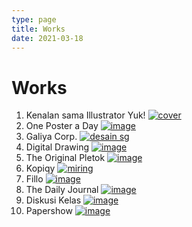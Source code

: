 ```yaml
---
type: page
title: Works
date: 2021-03-18
---
```


# Works

1. Kenalan sama Illustrator Yuk!
   [![cover](/images/kenalan-ai/Cover.png)](/posts/kenalan-sama-illustrator-yuk)
2. One Poster a Day
   [![image](/images/1day1poster/miring.png)](/posts/one-day-one-poster)
3. Galiya Corp.
   [![desain sg](/images/galiya/desain-sg-galiya.png)](/posts/galiya)
4. Digital Drawing
    [![image](/images/digital-drawing/image1.jpg)](/posts/digital-drawing)
5. The Original Pletok
   [![image](/images/pletok/Kaleng-Cropped.jpg)](/posts/the-original-pletok)
6. Kopiqy
   [![miring](/images/kopiqy/miring.jpg)](/posts/kopiqy)
7. Fillo
   [![image](/images/fillo/fillo-full-color.png)](/posts/fillo)
8. The Daily Journal
   [![image](/images/tdj/image1.png)](/posts/the-daily-journal)
9. Diskusi Kelas
   [![image](/images/diskusi/ep1.jpg)](/posts/diskusi-kelas)
10. Papershow
    [![image](/images/papershow/miring.jpg)](/posts/papershow)